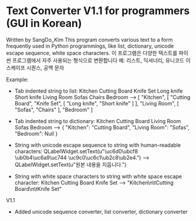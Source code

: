 # Text Converter V1.1 for programmers (GUI in Korean)
Written by SangDo_Kim
This program converts various text to a form frequently used in Python programmings, like list, dictionary,
unicode escape sequence, white space characters.
이 프로그램은 다양한 텍스트를 파이썬 프로그램에서 자주 사용되는 형식으로 변환합니다
예: 리스트, 딕셔너리, 유니코드 이스케이프 시퀀스, 공백 문자

Example:
- Tab indented string to list:
Kitchen
	Cutting Board
	Knife Set
		Long knife
		Short knife
Living Room
	Sofas
	Chairs
Bedroom
-->
[
	"Kitchen",
	[
		"Cutting Board",
		"Knife Set",
		[
			"Long knife",
			"Short knife"
		]
	],
	"Living Room",
	[
		"Sofas",
		"Chairs"
	],
	"Bedroom"
]

- Tab indented string to dictionary:
Kitchen
	Cutting Board
Living Room
	Sofas
Bedroom
-->
{
	"Kitchen": "Cutting Board",
	"Living Room": "Sofas",
	"Bedroom": Null
}

- String with unicode escape sequence to string with human-readable characters:
QLabelWidget.setText(u"\uc6d0\ubcf8 \ub0b4\uc6a9\uc744 \uc9c0\uc6c1\ub2c8\ub2e4.")
-->
QLabelWidget.setText(u"원본 내용을 지웁니다.")

- String with white space characters to string with white space escape character:
Kitchen
	Cutting Board
	Knife Set
-->
"Kitchen\n\tCutting Board\n\tKnife Set"

V1.1
- Added unicode sequence converter, list converter, dictionary converter
